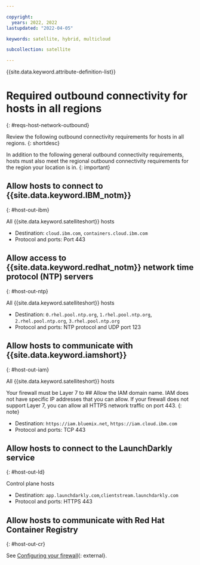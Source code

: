 ```yaml
---

copyright:
  years: 2022, 2022
lastupdated: "2022-04-05"

keywords: satellite, hybrid, multicloud

subcollection: satellite

---
```


{{site.data.keyword.attribute-definition-list}}

# Required outbound connectivity for hosts in all regions
{: #reqs-host-network-outbound}

Review the following outbound connectivity requirements for hosts in all regions.
{: shortdesc}

In addition to the following general outbound connectivity requirements, hosts must also meet the regional outbound connectivity requirements for the region your location is in.
{: important}






## Allow hosts to connect to {{site.data.keyword.IBM_notm}}
{: #host-out-ibm}

All {{site.data.keyword.satelliteshort}} hosts
* Destination: `cloud.ibm.com`, `containers.cloud.ibm.com`
* Protocol and ports: Port 443

## Allow access to {{site.data.keyword.redhat_notm}} network time protocol (NTP) servers
{: #host-out-ntp}

All {{site.data.keyword.satelliteshort}} hosts
* Destination: `0.rhel.pool.ntp.org`, `1.rhel.pool.ntp.org`, `2.rhel.pool.ntp.org`, `3.rhel.pool.ntp.org`
* Protocol and ports: NTP protocol and UDP port 123

## Allow hosts to communicate with {{site.data.keyword.iamshort}}
{: #host-out-iam}

All {{site.data.keyword.satelliteshort}} hosts

Your firewall must be Layer 7 to ## Allow the IAM domain name. IAM does not have specific IP addresses that you can allow. If your firewall does not support Layer 7, you can allow all HTTPS network traffic on port 443.
{: note}

* Destination: `https://iam.bluemix.net`, `https://iam.cloud.ibm.com`
* Protocol and ports: TCP 443

## Allow hosts to connect to the LaunchDarkly service
{: #host-out-ld}

Control plane hosts
* Destination: `app.launchdarkly.com`,`clientstream.launchdarkly.com`
* Protocol and ports: HTTPS 443

## Allow hosts to communicate with Red Hat Container Registry
{: #host-out-cr}

See [Configuring your firewall](https://docs.openshift.com/container-platform/4.8/installing/install_config/configuring-firewall.html){: external}.














